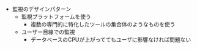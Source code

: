 - 監視のデザインパターン
    - 監視プラットフォームを使う
        - 複数の専門的に特化したツールの集合体のようなものを使う
    - ユーザー目線での監視
        - データベースのCPUが上がっててもユーザに影響なければ問題ない

